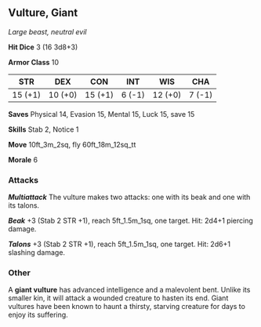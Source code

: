 ## Vulture, Giant

*Large beast, neutral evil*

**Hit Dice** 3 (16 3d8+3)

**Armor Class** 10

| STR     | DEX     | CON     | INT     | WIS     | CHA     |
|---------|---------|---------|---------|---------|---------|
| 15 (+1) | 10 (+0) | 15 (+1) |  6 (-1) | 12 (+0) |  7 (-1) |

**Saves** Physical 14, Evasion 15, Mental 15, Luck 15, save 15

**Skills** Stab 2, Notice 1

**Move** 10ft\_3m\_2sq, fly 60ft\_18m\_12sq\_tt

**Morale** 6

### Attacks

***Multiattack*** The vulture makes two attacks: one with its beak and one with its talons.

***Beak*** +3 (Stab 2 STR +1), reach 5ft\_1.5m\_1sq, one target. Hit: 2d4+1 piercing damage.

***Talons*** +3 (Stab 2 STR +1), reach 5ft\_1.5m\_1sq, one target. Hit: 2d6+1 slashing damage.

### Other

A **giant vulture** has advanced intelligence and a malevolent bent. Unlike its smaller kin, it will attack a wounded creature to hasten its end. Giant vultures have been known to haunt a thirsty, starving creature for days to enjoy its suffering.

